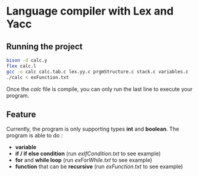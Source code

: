 # Language compiler with Lex and Yacc

## Running the project

```bash
bison -d calc.y
flex calc.l
gcc -o calc calc.tab.c lex.yy.c prgmStructure.c stack.c variables.c
./calc < exFunction.txt
```

Once the *calc* file is compile, you can only run the last line to execute your program.

## Feature

Currently, the program is only supporting types **int** and **boolean**.
The program is able to do : 
- **variable** 
- **if / if else condition** (run *exIfCondition.txt* to see example)
- **for** and **while loop** (run *exForWhile.txt* to see example)
- **function** that can be **recursive** (run *exFunction.txt* to see example)